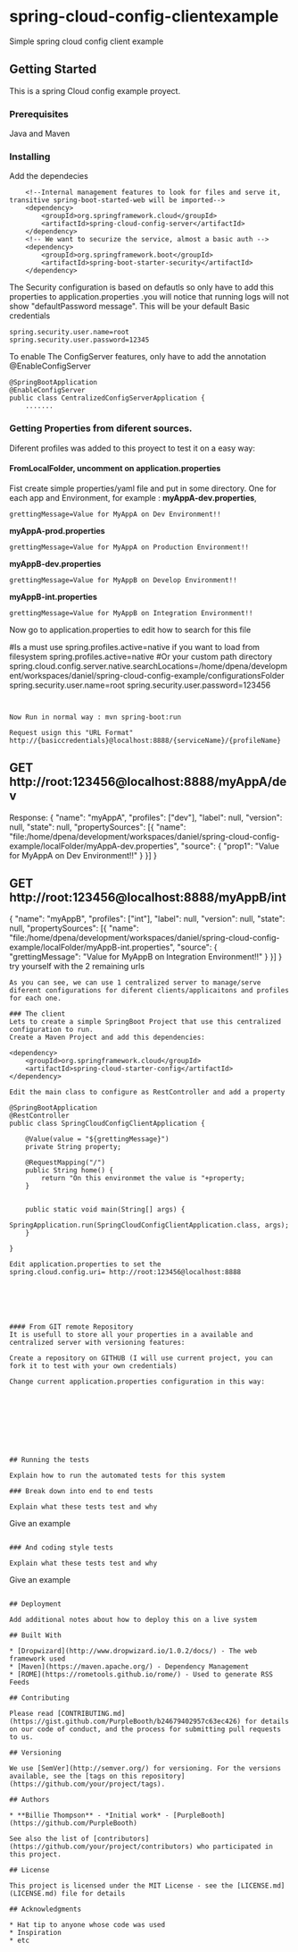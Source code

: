 # spring-cloud-config-clientexample
Simple spring cloud config client example

## Getting Started

This is a spring Cloud config example proyect.


### Prerequisites

Java and Maven

### Installing

Add the dependecies 
```
    <!--Internal management features to look for files and serve it, transitive spring-boot-started-web will be imported-->
    <dependency>
		<groupId>org.springframework.cloud</groupId>
		<artifactId>spring-cloud-config-server</artifactId>
	</dependency>
	<!-- We want to securize the service, almost a basic auth -->
	<dependency>
	    <groupId>org.springframework.boot</groupId>
	    <artifactId>spring-boot-starter-security</artifactId>
	</dependency>
```

The Security configuration is based on defautls so only have to add this properties to application.properties
.you will notice that running logs will not show "defaultPassword message". This will be your default Basic credentials
```
spring.security.user.name=root
spring.security.user.password=12345
```

To enable The ConfigServer features, only have to add the annotation @EnableConfigServer
```
@SpringBootApplication
@EnableConfigServer
public class CentralizedConfigServerApplication {
    .......
```

### Getting Properties from diferent sources.
Diferent profiles was added to this proyect to test it on a easy way:

#### FromLocalFolder, uncomment on application.properties 
Fist create simple properties/yaml file and put in some directory. 
One for each app and Environment, for example :
**myAppA-dev.properties**, 
```
grettingMessage=Value for MyAppA on Dev Environment!!
```
**myAppA-prod.properties** 
```
grettingMessage=Value for MyAppA on Production Environment!!
```
**myAppB-dev.properties**
```
grettingMessage=Value for MyAppB on Develop Environment!!
```
**myAppB-int.properties**
```
grettingMessage=Value for MyAppB on Integration Environment!!
```


Now go to application.properties to edit how to search for this file

#Is a must use spring.profiles.active=native if you want to load from filesystem
spring.profiles.active=native
#Or your custom path directory
spring.cloud.config.server.native.searchLocations=/home/dpena/development/workspaces/daniel/spring-cloud-config-example/configurationsFolder
spring.security.user.name=root
spring.security.user.password=123456
```


Now Run in normal way : mvn spring-boot:run 

Request usign this "URL Format"  http://{basiccredentials}@localhost:8888/{serviceName}/{profileName}
```
GET http://root:123456@localhost:8888/myAppA/dev 
-----------------------------------------------
Response:
{
  "name": "myAppA",
  "profiles": ["dev"],
  "label": null,
  "version": null,
  "state": null,
  "propertySources": [{
    "name": "file:/home/dpena/development/workspaces/daniel/spring-cloud-config-example/localFolder/myAppA-dev.properties",
    "source": {
      "prop1": "Value for MyAppA on Dev Environment!!"
    }
  }]
}

GET http://root:123456@localhost:8888/myAppB/int
-----------------------------------------------
{
  "name": "myAppB",
  "profiles": ["int"],
  "label": null,
  "version": null,
  "state": null,
  "propertySources": [{
    "name": "file:/home/dpena/development/workspaces/daniel/spring-cloud-config-example/localFolder/myAppB-int.properties",
    "source": {
      "grettingMessage": "Value for MyAppB on Integration Environment!!"
    }
  }]
}
try yourself with the 2 remaining urls

```
As you can see, we can use 1 centralized server to manage/serve diferent configurations for diferent clients/applicaitons and profiles for each one.

### The client
Lets to create a simple SpringBoot Project that use this centralized configuration to run.
Create a Maven Project and add this dependencies:

```
	<dependency>
		<groupId>org.springframework.cloud</groupId>
		<artifactId>spring-cloud-starter-config</artifactId>
	</dependency>

```
Edit the main class to configure as RestController and add a property

@SpringBootApplication
@RestController
public class SpringCloudConfigClientApplication {

	@Value(value = "${grettingMessage}")
	private String property;
	
	@RequestMapping("/")
    public String home() {
        return "On this environmet the value is "+property;
    }
	
	
	public static void main(String[] args) {
		SpringApplication.run(SpringCloudConfigClientApplication.class, args);
	}

}

Edit application.properties to set the 
spring.cloud.config.uri= http://root:123456@localhost:8888






#### From GIT remote Repository
It is usefull to store all your properties in a available and centralized server with versioning features:

Create a repository on GITHUB (I will use current project, you can fork it to test with your own credentials)

Change current application.properties configuration in this way:









## Running the tests

Explain how to run the automated tests for this system

### Break down into end to end tests

Explain what these tests test and why

```
Give an example
```

### And coding style tests

Explain what these tests test and why

```
Give an example
```

## Deployment

Add additional notes about how to deploy this on a live system

## Built With

* [Dropwizard](http://www.dropwizard.io/1.0.2/docs/) - The web framework used
* [Maven](https://maven.apache.org/) - Dependency Management
* [ROME](https://rometools.github.io/rome/) - Used to generate RSS Feeds

## Contributing

Please read [CONTRIBUTING.md](https://gist.github.com/PurpleBooth/b24679402957c63ec426) for details on our code of conduct, and the process for submitting pull requests to us.

## Versioning

We use [SemVer](http://semver.org/) for versioning. For the versions available, see the [tags on this repository](https://github.com/your/project/tags). 

## Authors

* **Billie Thompson** - *Initial work* - [PurpleBooth](https://github.com/PurpleBooth)

See also the list of [contributors](https://github.com/your/project/contributors) who participated in this project.

## License

This project is licensed under the MIT License - see the [LICENSE.md](LICENSE.md) file for details

## Acknowledgments

* Hat tip to anyone whose code was used
* Inspiration
* etc

